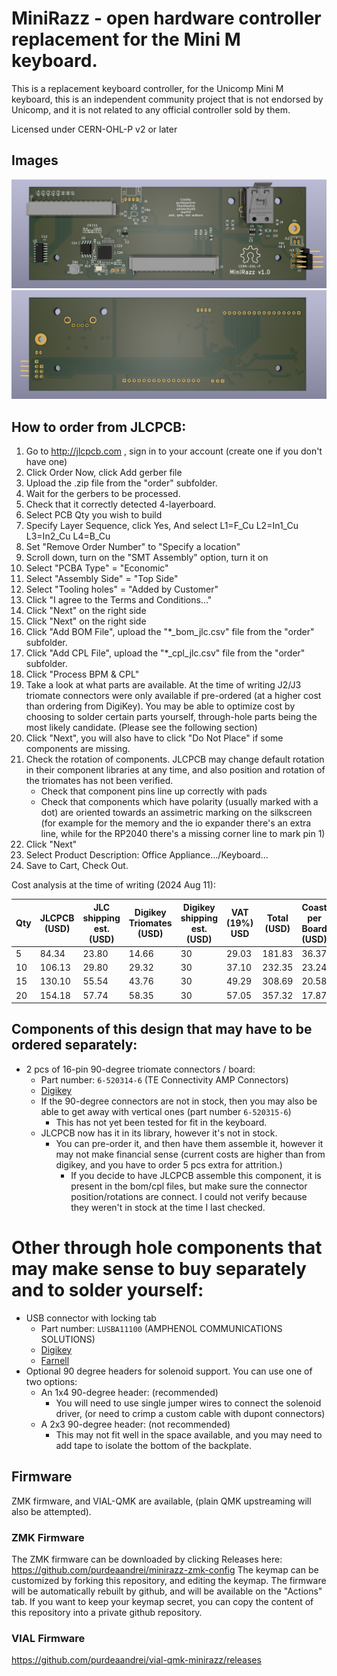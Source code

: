 # MiniRazz - open hardware controller replacement for the Mini M keyboard.

This is a replacement keyboard controller, for the Unicomp Mini M
keyboard, this is an independent community project that is not endorsed by
Unicomp, and it is not related to any official controller sold by them.

Licensed under CERN-OHL-P v2 or later

## Images

![Top of the controller board](images/render_top.png)
![Bottom of the controller board](images/render_bottom.png)

## How to order from JLCPCB:
1. Go to http://jlcpcb.com , sign in to your account (create one if you don't have one)
2. Click Order Now, click Add gerber file
3. Upload the .zip file from the "order" subfolder.
4. Wait for the gerbers to be processed.
5. Check that it correctly detected 4-layerboard.
6. Select PCB Qty you wish to build
7. Specify Layer Sequence, click Yes, And select L1=F_Cu L2=In1_Cu L3=In2_Cu L4=B_Cu
8. Set "Remove Order Number" to "Specify a location"
9. Scroll down, turn on the "SMT Assembly" option, turn it on
10. Select "PCBA Type" = "Economic"
11. Select "Assembly Side" = "Top Side"
12. Select "Tooling holes" = "Added by Customer"
13. Click "I agree to the Terms and Conditions..."
14. Click "Next" on the right side
15. Click "Next" on the right side
16. Click "Add BOM File", upload the "*_bom_jlc.csv" file from the "order" subfolder.
17. Click "Add CPL File", upload the "*_cpl_jlc.csv" file from the "order" subfolder.
18. Click "Process BPM & CPL"
19. Take a look at what parts are available. At the time of writing J2/J3 triomate connectors were only available if pre-ordered (at a higher cost than ordering from DigiKey).
    You may be able to optimize cost by choosing to solder certain parts yourself, through-hole parts being the most likely candidate. (Please see the following section)
20. Click "Next", you will also have to click "Do Not Place" if some components are missing.
21. Check the rotation of components. JLCPCB may change default rotation in their component libraries at any time, and also position and rotation of the triomates has not been verified.
    - Check that component pins line up correctly with pads
    - Check that components which have polarity (usually marked with a dot) are oriented towards an assimetric marking on the silkscreen (for example for the memory and the io expander there's an extra line, while for the RP2040 there's a missing corner line to mark pin 1)
22. Click "Next"
23. Select Product Description: Office Appliance.../Keyboard...
24. Save to Cart, Check Out.

Cost analysis at the time of writing (2024 Aug 11):

| Qty | JLCPCB (USD) | JLC shipping est. (USD) | Digikey Triomates (USD) | Digikey shipping est. (USD) | VAT (19%) USD | Total (USD) | Coast per Board (USD) |
|-----|--------------|-------------------------|-------------------------|-----------------------------|---------------|-------------|-----------------------|
| 5   |   84.34      | 23.80                   | 14.66                   | 30                          | 29.03         | 181.83      | 36.37                 |
| 10  |  106.13      | 29.80                   | 29.32                   | 30                          | 37.10         | 232.35      | 23.24                 |
| 15  |  130.10      | 55.54                   | 43.76                   | 30                          | 49.29         | 308.69      | 20.58                 |
| 20  |  154.18      | 57.74                   | 58.35                   | 30                          | 57.05         | 357.32      | 17.87                 |

## Components of this design that may have to be ordered separately:
- 2 pcs of 16-pin 90-degree triomate connectors / board:
   - Part number: `6-520314-6` (TE Connectivity AMP Connectors)
   - [Digikey](https://www.digikey.com/en/products/detail/te-connectivity-amp-connectors/6-520314-6/1153749)
   - If the 90-degree connectors are not in stock, then you may also be able to get away with vertical ones (part number `6-520315-6`)
      - This has not yet been tested for fit in the keyboard.
   - JLCPCB now has it in its library, however it's not in stock.
     - You can pre-order it, and then have them assemble it, however it may not make financial sense (current costs are higher than from digikey, and you have to order 5 pcs extra for attrition.)
       - If you decide to have JLCPCB assemble this component, it is present in the bom/cpl files, but make sure the connector position/rotations are connect. I could not verify because they weren't in stock at the time I last checked.

# Other through hole components that may make sense to buy separately and to solder yourself:
- USB connector with locking tab
   - Part number: `LUSBA11100` (AMPHENOL COMMUNICATIONS SOLUTIONS)
   - [Digikey](https://www.digikey.com/en/products/detail/amphenol-cs-commercial-products/LUSBA11100/1956311?s=N4IgTCBcDaIDIFUDKAhAggRiwBmyAugL5A)
   - [Farnell](https://ro.farnell.com/amphenol-icc-commercial-products/lusba11100/usb-conn-2-0-type-a-receptacle/dp/2708971?CMP=e-email-sys-orderack-GLB)
- Optional 90 degree headers for solenoid support. You can use one of two options:
   - An 1x4 90-degree header: (recommended)
      - You will need to use single jumper wires to connect the solenoid driver, (or need to crimp a custom cable with dupont connectors)
   - A 2x3 90-degree header: (not recommended)
      - This may not fit well in the space available, and you may need to add tape to isolate the bottom of the backplate.

## Firmware

ZMK firmware, and VIAL-QMK are available, (plain QMK upstreaming will also be attempted).

### ZMK Firmware
The ZMK firmware can be downloaded by clicking Releases here: https://github.com/purdeaandrei/minirazz-zmk-config
The keymap can be customized by forking this repository, and editing the keymap. The firmware will be automatically rebuilt by github, and will be available on the "Actions" tab.
If you want to keep your keymap secret, you can copy the content of this repository into a private github repository.

### VIAL Firmware
https://github.com/purdeaandrei/vial-qmk-minirazz/releases
